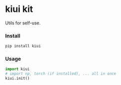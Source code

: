 # kiui kit

Utils for self-use.

### Install

```bash
pip install kiui
```

### Usage

```python
import kiui
# import np, torch (if installed), ... all in once
kiui.init()
```
